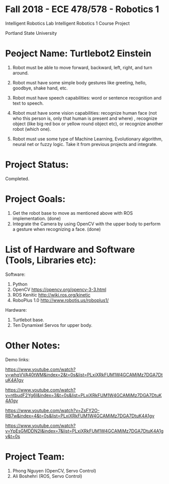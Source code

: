 # Fall 2018 - ECE 478/578 - Robotics 1

Intelligent Robotics Lab Intelligent Robotics 1 Course Project

Portland State University

# Peoject Name: Turtlebot2 Einstein 

1. Robot must be able to move forward, backward, left, right, and turn around.

2. Robot must have some simple body gestures like greeting, hello, goodbye, shake hand, etc.

3. Robot must have speech capabilities: word or sentence recognition and text to speech.

4. Robot must have some vision capabilities: recognize human face (not who this person is, only that human is present and where) , recognize object (like big red box or yellow round object etc), or recognize another robot (which one).

5. Robot must use some type of Machine Learning, Evolutionary algorithm, neural net or fuzzy logic. Take it from previous projects and integrate.

# Project Status:

Completed.

# Project Goals:

1. Get the robot base to move as mentioned above with ROS implementation. (done)
2. Integrate the Camera by using OpenCV with the upper body to perform a gesture when recognizing a face. (done)

# List of Hardware and Software (Tools, Libraries etc):

Software:
1. Python
2. OpenCV https://opencv.org/opencv-3-3.html
3. ROS Kenitic http://wiki.ros.org/kinetic
4. RoboPlus 1.0 http://www.robotis.us/roboplus1/

Hardware:
1. Turtlebot base.
2. Ten Dynamixel Servos for upper body.

# Other Notes:
Demo links:

https://www.youtube.com/watch?v=whqVVA40tWM&index=2&t=0s&list=PLxiXRkFUM1W4GCAMjMz7DGA7DtuK4A1gv

https://www.youtube.com/watch?v=ntbudF2Yg6I&index=3&t=0s&list=PLxiXRkFUM1W4GCAMjMz7DGA7DtuK4A1gv

https://www.youtube.com/watch?v=ZsFY2O-RB7w&index=4&t=0s&list=PLxiXRkFUM1W4GCAMjMz7DGA7DtuK4A1gv

https://www.youtube.com/watch?v=YpEsGMDDN2I&index=7&list=PLxiXRkFUM1W4GCAMjMz7DGA7DtuK4A1gv&t=0s

# Project Team:
1. Phong Nguyen (OpenCV, Servo Control)
2. Ali Boshehri (ROS, Servo Control)
